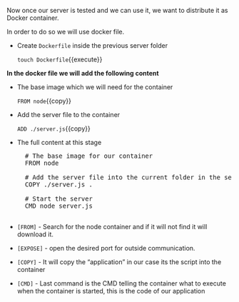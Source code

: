 
Now once our server is tested and we can use it, we want to distribute it as Docker container.

In order to do so we will use docker file.

- Create `Dockerfile` inside the previous server folder

    `touch Dockerfile`{{execute}}

**In the docker file we will add the following content**

- The base image which we will need for the container

    `FROM node`{{copy}}

- Add the server file to the container

    `ADD ./server.js`{{copy}}
    </pre>

- The full content at this stage
    <pre class="file" data-filename="Dockerfile" data-target="replace">
    # The base image for our container
    FROM node

    # Add the server file into the current folder in the server
    COPY ./server.js .

    # Start the server 
    CMD node server.js
    </pre>
    
-   `[FROM]` - Search for the node container and if it will not find it will download it.
-	`[EXPOSE]` - open the desired port for outside communication.
-	`[COPY]` - It will copy the “application” in our case its the script into the container
-	`[CMD]` - Last command is the CMD telling the container what to execute when the container is started, this is the code of our application
